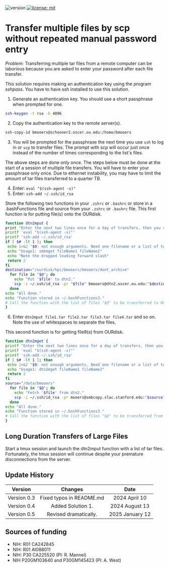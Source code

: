 ![version](https://img.shields.io/static/v1?label=multipleFileTranser&message=0.5&color=brightcolor)
[![license: mit](https://img.shields.io/badge/license-mit-blue.svg)](https://opensource.org/licenses/mit)

# Transfer multiple files by scp without repeated manual password entry

*Problem:* Transferring multiple tar files from a remote computer can be laborious because you are asked to enter your password after each file transfer. 

This solution requires making an authentication key using the program *sshpass*. You have to have ssh installed to use this solution.

1. Generate an authentication key. You should use a short passphrase when prompted for one.
```bash
ssh-keygen -t rsa -b 4096
```
2. Copy the authentication key to the remote server(s).
```bash
ssh-copy-id bmooers@schooner2.oscer.ou.edu:/home/bmooers
```
3. You will be prompted for the passphrase the next time you use `ssh` to log in or `scp` to transfer files. The prompt with scp will occur just once instead of the number of times corresponding to the list's files.


The above steps are done only once. 
The steps below must be done at the start of a session of multiple file transfers. 
You will have to enter your passphrase only once. 
Due to ethernet instability, you may have to limit the amount of tar files transferred to a quarter TB.

4. Enter: `eval "$(ssh-agent -s)"`
5. Enter: `ssh-add ~/.ssh/id_rsa`


Store the following two functions in your `.zshrc` or `.bashrc` or store in a .bashFunctions file and source from your `.zshrc` or `.bashrc` file.
This first function is for putting file(s) onto the OURdisk.

```bash
function dtn2mput {
print "Enter the next two lines once for a day of transfers, then you can run this script multiple times with different batches of files."
printf 'eval "$(ssh-agent -s)"'
printf 'ssh-add ~/.ssh/id_rsa'
if [ $# -lt 1 ]; then
 echo 1>&2 "$0: not enough arguments. Need one filename or a list of two or more separated by whitespaces."
 echo "Usage1: smbmget fileName1 fileName2"
 echo "Note the dropped leading forward slash"
 return 2
fi
destination="/ourdisk/hpc/bmooers/bmooers/dont_archive"
  for file in "$@"; do
    echo "Put '$file' to dtn2."
    scp -i ~/.ssh/id_rsa -pr "$file" bmooers@dtn2.oscer.ou.edu:"$destination"/.
  done
echo "All done."  
echo "Function stored in ~/.bashFunctions3."
# Call the function with the list of files "$@" to be transferred to OURdisk computer.  
}
```

6. Enter `dtn2mput file1.tar file2.tar file3.tar file4.tar` and so on. Note the use of whitespaces to separate the files.

This second function is for getting file9(s) from OURdisk.

```bash
function dtn2mget {
printf "Enter the next two lines once for a day of transfers, then you can run this script mutliple times with different batches of files."
printf 'eval "$(ssh-agent -s)"'
printf 'ssh-add ~/.ssh/id_rsa'
if [ $# -lt 1 ]; then
 echo 1>&2 "$0: not enough arguments. Need one filename or a list of two or more separated by whitespaces."
 echo "Usage1: dtn2mget fileName1 fileName2"
 return 2
fi
source="/data/bmooers"
  for file in "$@"; do
    echo "Fetch '$file' from dtn2."
    scp -i ~/.ssh/id_rsa -pr mooers@smbcopy.slac.stanford.edu:"$source"/"$file" .
  done
echo "All done."  
echo "Function stored in ~/.bashFunctions3."
# Call the function with the list of files "$@" to be transferred from OURdisk computer.  
}
```

## Long Duration Transfers of Large Files

Start a tmux session and launch the dtn2mput function with a list of tar files.
Fortunately, the tmux session will continue despite your premature disconnections from the server.


## Update History

|Version      | Changes                                         | Date            |
|:-----------:|:-----------------------------------------------:|:---------------:|
| Version 0.3 |  Fixed typos in README.md                       | 2024 April 10   |
| Version 0.4 |  Added Solution 1.                              | 2024 August 13  |
| Version 0.5 |  Revised dramatically.                          | 2025 January 12 |

## Sources of funding

- NIH: R01 CA242845
- NIH: R01 AI088011
- NIH: P30 CA225520 (PI: R. Mannel)
- NIH P20GM103640 and P30GM145423 (PI: A. West)


  
